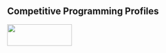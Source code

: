 ## Competitive Programming Profiles  
<a href="https://www.codechef.com/users/akshay_kalyan">
  <img src="https://upload.wikimedia.org/wikipedia/en/thumb/b/b1/Codechef_new_logo.svg/120px-Codechef_new_logo.svg.png" width="150" height="50">
</a>

